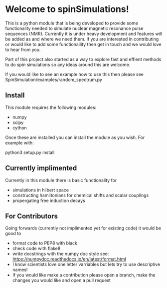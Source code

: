 
# Welcome to spinSimulations! 

This is a python module that is being developed to provide some functionality needed to simulate nuclear magnetic resonance pulse sequences (NMR). Currently it is under heavy development and features will be added as and where we need them. If you are interested in contributing or would like to add some functionaility then get in touch and we would love to hear from you. 

Part of this project also started as a way to explore fast and effient methods to do spin simulations so any ideas around this are welcome. 

If you would like to see an example how to use this then please see
SpinSimulation/examples/random_spectrum.py

## Install 

This module requires the following modules: 
- numpy 
- scipy 
- cython

Once these are installed you can install the module as you wish. For example with: 

python3 setup.py install

## Currently implimented

Currently in this module there is basic functionality for
- simulations in hilbert space 
- constructing hamiltonians for chemical shifts and scalar couplings 
- propergating free induction decays 

## For Contributors

Going forwards (currently not implimented yet for existing code) it would be good to 
- format code to PEP8 with black 
- check code with flake8 
- write docstrings with the numpy doc style see: https://numpydoc.readthedocs.io/en/latest/format.html
- I know scientists love one letter varriables but lets try to use descriptive names!
- If you would like make a contribution please open a branch, make the changes you would like and open a pull request